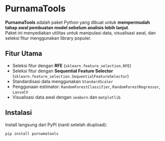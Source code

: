 # PurnamaTools

**PurnamaTools** adalah paket Python yang dibuat untuk **mempermudah tahap awal pembuatan model sebelum analisis lebih lanjut**.  
Paket ini menyediakan utilitas untuk manipulasi data, visualisasi awal, dan seleksi fitur menggunakan library populer.

## Fitur Utama
- Seleksi fitur dengan **RFE** (`sklearn.feature_selection.RFE`)
- Seleksi fitur dengan **Sequential Feature Selector** (`sklearn.feature_selection.SequentialFeatureSelector`)
- Standardisasi data menggunakan `StandardScaler`
- Penggunaan estimator: `RandomForestClassifier`, `RandomForestRegressor`, `LassoCV`
- Visualisasi data awal dengan `seaborn` dan `matplotlib`

## Instalasi
Install langsung dari PyPI (nanti setelah diupload):
```bash
pip install purnamatools
